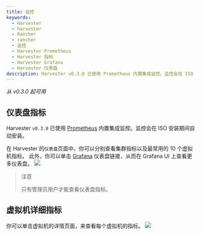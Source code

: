 ```yaml
---
title: 监控
keywords:
  - Harvester
  - harvester
  - Rancher
  - rancher
  - 监控
  - Harvester Prometheus
  - Harvester 指标
  - Harvester Grafana
  - Harvester 仪表盘
description: Harvester v0.3.0 已使用 Prometheus 内置集成监控。监控会在 ISO 安装期间自动安装。
---
```


_从 v0.3.0 起可用_

## 仪表盘指标

Harvester `v0.3.0` 已使用 [Prometheus](https://prometheus.io/) 内置集成监控。监控会在 ISO 安装期间自动安装。

在 Harvester 的`仪表盘`页面中，你可以分别查看集群指标以及最常用的 10 个虚拟机指标。
此外，你可以单击 [Grafana](http://grafana.com/) 仪表盘链接，从而在 Grafana UI 上查看更多仪表盘。
![](./assets/monitoring-dashboard.png)

> 注意
>
> 只有管理员用户才能查看仪表盘指标。

## 虚拟机详细指标

你可以单击虚拟机的详情页面，来查看每个虚拟机的指标。
![](./assets/vm-metrics.png)
